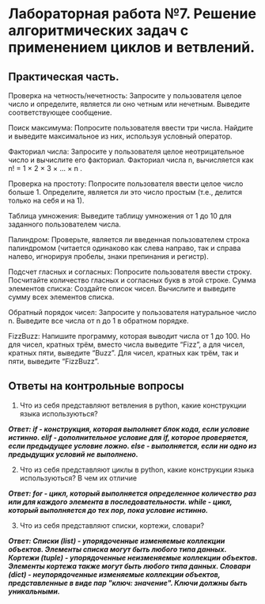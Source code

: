 # Лабораторная работа №7. Решение алгоритмических задач с применением циклов и ветвлений.

## Практическая часть.
Проверка на четность/нечетность: Запросите у пользователя целое число и определите, является ли оно четным или нечетным. Выведите соответствующее сообщение.

Поиск максимума: Попросите пользователя ввести три числа. Найдите и выведите максимальное из них, используя условный оператор.

Факториал числа: Запросите у пользователя целое неотрицательное число и вычислите его факториал. Факториал числа n, вычисляется как n! = 1 × 2 × 3 × … × n .

Проверка на простоту: Попросите пользователя ввести целое число больше 1. Определите, является ли это число простым (т.е., делится только на себя и на 1).

Таблица умножения: Выведите таблицу умножения от 1 до 10 для заданного пользователем числа.

Палиндром: Проверьте, является ли введенная пользователем строка палиндромом (читается одинаково как слева направо, так и справа налево, игнорируя пробелы, знаки препинания и регистр).

Подсчет гласных и согласных: Попросите пользователя ввести строку. Посчитайте количество гласных и согласных букв в этой строке.
Сумма элементов списка: Создайте список чисел. Вычислите и выведите сумму всех элементов списка.

Обратный порядок чисел: Запросите у пользователя натуральное число n. Выведите все числа от n до 1 в обратном порядке.

FizzBuzz: Напишите программу, которая выводит числа от 1 до 100. Но для чисел, кратных трём, вместо числа выведите “Fizz”, а для чисел, кратных пяти, выведите “Buzz”. Для чисел, кратных как трём, так и пяти, выведите “FizzBuzz”.

## Ответы на контрольные вопросы
1. Что из себя представляют ветвления в python, какие конструкции языка используються?

***Ответ:  if - конструкция, которая выполняет блок кода, если условие истинно. elif - дополнительное условие для if, которое проверяется, если предыдущее условие ложно. else - выполняется, если ни одно из предыдущих условий не выполнено.*** 

2. Что из себя представляют циклы в python, какие конструкции языка используються? В чем их отличие

***Ответ: for - цикл, который выполняется определенное количество раз или для каждого элемента в последовательности. while - цикл, который выполняется до тех пор, пока условие истинно.***

3. Что из себя представляют списки, кортежи, словари?

***Ответ: Списки (list) - упорядоченные изменяемые коллекции объектов. Элементы списка могут быть любого типа данных. Кортежи (tuple) - упорядоченные неизменяемые коллекции объектов. Элементы кортежа также могут быть любого типа данных. Словари (dict) - неупорядоченные изменяемые коллекции объектов, представленные в виде пар "ключ: значение". Ключи должны быть уникальными.***
 
 
